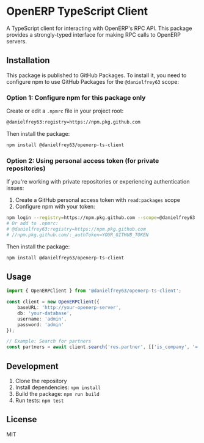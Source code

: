 # OpenERP TypeScript Client

A TypeScript client for interacting with OpenERP's RPC API. This package provides a strongly-typed interface for making RPC calls to OpenERP servers.

## Installation

This package is published to GitHub Packages. To install it, you need to configure npm to use GitHub Packages for the `@danielfrey63` scope:

### Option 1: Configure npm for this package only

Create or edit a `.npmrc` file in your project root:

```bash
@danielfrey63:registry=https://npm.pkg.github.com
```

Then install the package:

```bash
npm install @danielfrey63/openerp-ts-client
```

### Option 2: Using personal access token (for private repositories)

If you're working with private repositories or experiencing authentication issues:

1. Create a GitHub personal access token with `read:packages` scope
2. Configure npm with your token:

```bash
npm login --registry=https://npm.pkg.github.com --scope=@danielfrey63
# Or add to .npmrc:
# @danielfrey63:registry=https://npm.pkg.github.com
# //npm.pkg.github.com/:_authToken=YOUR_GITHUB_TOKEN
```

Then install the package:

```bash
npm install @danielfrey63/openerp-ts-client
```

## Usage

```typescript
import { OpenERPClient } from '@danielfrey63/openerp-ts-client';

const client = new OpenERPClient({
    baseURL: 'http://your-openerp-server',
    db: 'your-database',
    username: 'admin',
    password: 'admin'
});

// Example: Search for partners
const partners = await client.search('res.partner', [['is_company', '=', true]]);
```

## Development

1. Clone the repository
2. Install dependencies: `npm install`
3. Build the package: `npm run build`
4. Run tests: `npm test`

## License

MIT